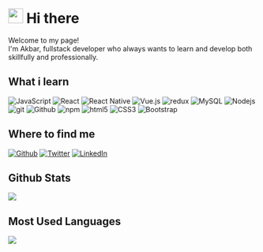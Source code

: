 <h1><img src="https://emojis.slackmojis.com/emojis/images/1531849430/4246/blob-sunglasses.gif?1531849430" width="30"/> Hi there</h1>

<p>Welcome to my page! </br> I'm Akbar, fullstack developer who always wants to learn and develop both skillfully and professionally.

## What i learn
<p>
<img alt="JavaScript" src="https://img.shields.io/badge/javascript-%23323330?style=flat-square&logo=javascript&logoColor=%23F7DF1E"/>
<img alt="React" src="https://img.shields.io/badge/-React-45b8d8?style=flat-square&logo=react&logoColor=white" />
<img alt="React Native" src="https://img.shields.io/badge/react_native-%2320232a?style=flat-square&logo=react&logoColor=%2361DAFB"/>
<img alt="Vue.js" src="https://img.shields.io/badge/vuejs-%2335495e?style=flat-square&logo=vue-dot-js&logoColor=%008000"/>
<img alt="redux" src="https://img.shields.io/badge/-Redux-764ABC?style=flat-square&logo=redux&logoColor=white" />
<img alt="MySQL" src="https://img.shields.io/badge/mysql-%2300f?style=flat-square&logo=mysql&logoColor=white"/>
<img alt="Nodejs" src="https://img.shields.io/badge/-Nodejs-43853d?style=flat-square&logo=Node.js&logoColor=white" />
<img alt="git" src="https://img.shields.io/badge/-Git-F05032?style=flat-square&logo=git&logoColor=white" />
<img alt="Github" src="https://img.shields.io/badge/GitHub-100000?style=flat-square&logo=github&logoColor=white"/>
<img alt="npm" src="https://img.shields.io/badge/-NPM-CB3837?style=flat-square&logo=npm&logoColor=white" />
<img alt="html5" src="https://img.shields.io/badge/-HTML5-E34F26?style=flat-square&logo=html5&logoColor=white" />
<img alt="CSS3" src="https://img.shields.io/badge/css3-%231572B6?style=flat-square&logo=css3&logoColor=white"/>
<img alt="Bootstrap" src="https://img.shields.io/badge/bootstrap-%23563D7C?style=flat-square&logo=bootstrap&logoColor=white"/>
</p>

## Where to find me
<p><a href="https://github.com/AkbarZul" target="_blank"><img alt="Github" src="https://img.shields.io/badge/GitHub-%2312100E.svg?&style=for-the-badge&logo=Github&logoColor=white" /></a> <a href="https://twitter.com/akbrzulfikar" target="_blank"><img alt="Twitter" src="https://img.shields.io/badge/twitter-%231DA1F2.svg?&style=for-the-badge&logo=twitter&logoColor=white" /></a> <a href="https://www.linkedin.com/in/akbar-zulfikar" target="_blank"><img alt="LinkedIn" src="https://img.shields.io/badge/linkedin-%230077B5.svg?&style=for-the-badge&logo=linkedin&logoColor=white" /></a>
</p>

## Github Stats
<img src="https://github-readme-stats.vercel.app/api?username=AkbarZul&show_icons=true&count_private=true&theme=white" />

## Most Used Languages
<img src="https://github-readme-stats.vercel.app/api/top-langs/?username=AkbarZul&layout=compact" />

